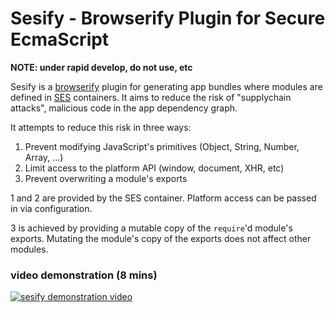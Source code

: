 # Sesify - Browserify Plugin for Secure EcmaScript

**NOTE: under rapid develop, do not use, etc**

Sesify is a [browserify][BrowserifyGithub] plugin for generating app bundles where modules are defined in [SES][SesGithub] containers. It aims to reduce the risk of "supplychain attacks", malicious code in the app dependency graph.

It attempts to reduce this risk in three ways:
  1. Prevent modifying JavaScript's primitives (Object, String, Number, Array, ...)
  2. Limit access to the platform API (window, document, XHR, etc)
  3. Prevent overwriting a module's exports

1 and 2 are provided by the SES container. Platform access can be passed in via configuration.

3 is achieved by providing a mutable copy of the `require`'d module's exports. Mutating the module's copy of the exports does not affect other modules.


[BrowserifyGithub]: https://github.com/browserify/browserify
[SesGithub]: https://github.com/agoric/SES

### video demonstration (8 mins)

[![sesify demonstration video](https://img.youtube.com/vi/S2_rjQ-_Nnw/0.jpg)](https://www.youtube.com/watch?v=S2_rjQ-_Nnw)
